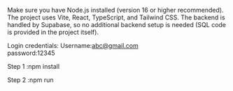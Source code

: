Make sure you have Node.js installed (version 16 or higher recommended).
The project uses Vite, React, TypeScript, and Tailwind CSS.
The backend is handled by Supabase, so no additional backend setup is needed (SQL code is provided in the project itself).

Login credentials:
Username:abc@gmail.com  
password:12345


Step 1 :npm install

Step 2 :npm run

 



